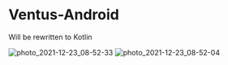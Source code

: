 # Ventus-Android
Will be rewritten to Kotlin


![photo_2021-12-23_08-52-33](https://user-images.githubusercontent.com/61158568/147194705-1c111cfc-51e1-43a6-a808-44d25050c95d.jpg)
![photo_2021-12-23_08-52-04](https://user-images.githubusercontent.com/61158568/147194713-389f56e2-1268-4ed9-84df-cf4f6ac33f0e.jpg)
